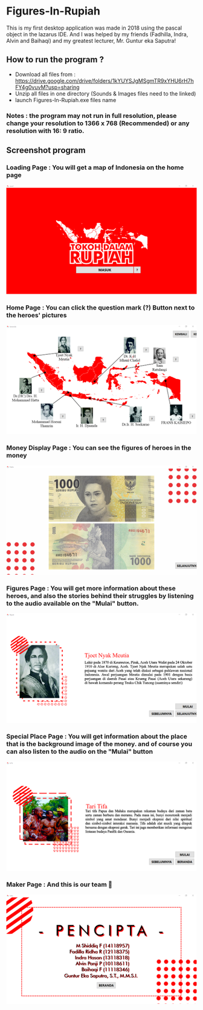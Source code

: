 # Figures-In-Rupiah
This is my first desktop application was made in 2018 using the pascal object in the lazarus IDE. And I was helped by my friends (Fadhilla, Indra, Alvin and Baihaqi) and my greatest lecturer, Mr. Guntur eka Saputra!

## How to run the program ?
 - Download all files from : https://drive.google.com/drive/folders/1kYUYSJgMSgmTR9xYHU6rH7hFY4g0vuvM?usp=sharing
 - Unzip all files in one directory (Sounds & Images files need to the linked)
 - launch Figures-In-Rupiah.exe files name

### Notes : the program may not run in full resolution, please change your resolution to 1366 x 768 (Recommended) or any resolution with 16: 9 ratio.

## Screenshot program

### Loading Page : You will get a map of Indonesia on the home page
![alt text](https://github.com/mas-diq/Figures-In-Rupiah/blob/main/Screenshot/Screenshot-1.png)

### Home Page : You can click the question mark (?) Button next to the heroes' pictures
![alt text](https://github.com/mas-diq/Figures-In-Rupiah/blob/main/Screenshot/Screenshot-2.png)


### Money Display Page : You can see the figures of heroes in the money
![alt text](https://github.com/mas-diq/Figures-In-Rupiah/blob/main/Screenshot/Screenshot-4.png)

### Figures Page : You will get more information about these heroes, and also the stories behind their struggles by listening to the audio available on the "Mulai" button.
![alt text](https://github.com/mas-diq/Figures-In-Rupiah/blob/main/Screenshot/Screenshot-5.png)

### Special Place Page : You will get information about the place that is the background image of the money. and of course you can also listen to the audio on the "Mulai" button
![alt text](https://github.com/mas-diq/Figures-In-Rupiah/blob/main/Screenshot/Screenshot-7.png)

### Maker Page : And this is our team 🤣
![alt text](https://github.com/mas-diq/Figures-In-Rupiah/blob/main/Screenshot/Screenshot-0.png)
